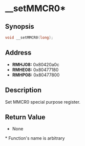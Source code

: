 # __setMMCR0*



Synopsis
--------
```C++
void __setMMCR0(long);
```



Address
-------
 * __RMHJ08:__ 0x80420a0c
 * __RMHE08:__ 0x80477180
 * __RMHP08:__ 0x80477800



Description
-----------
Set MMCR0 special purpose register.



Return Value
------------
 * None



\* Function's name is arbitrary
